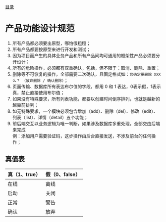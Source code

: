 [目录](./)
# 产品功能设计规范

1. 所有产品都必须要出原型，哪怕很粗糙；
2. 所有产品都要按原型来进行开发和测试；
3. 因为项目而产生的具体业务产品和所有产品间均可通用的框架性产品必须要分开设计；
4. 所有的危险操作，必须都有双重确认，包括，但不限于：取消、删除、重置；
5. 删除等不可恢复的操作，全部需要二次确认，且固定格式如：`您确定要删除 XXX 么？ （放弃删除 / 确认删除）`；
6. 页面传输、数据库所有表达布尔值的字段，都用 0 和 1 表达，0表示假，1表示真，禁止直接使用布尔值；
7. 如果没有特殊要求，所有列表功能，都要以创建时间倒序排列，也就是越新的越靠前排列；
8. 如无特殊要求，一个模块必须包含增加（add）、删除（del）、修改（edit）、列表（list）、详情（detail）五个功能；
9. 前后端交互以业务逻辑为唯一判断，如果涉及数据库多重处理，全部交由后端来完成<br />例：添加用户需要验证码，这步操作由后台直接发送，不涉及前台的任何操作；

## 真值表

| 真（1、true） | 假（0、false） |
| --- | --- |
| 在线 | 离线 |
| 启动 | 关闭 |
| 正常 | 警告 |
| 确认 | 放弃 |
